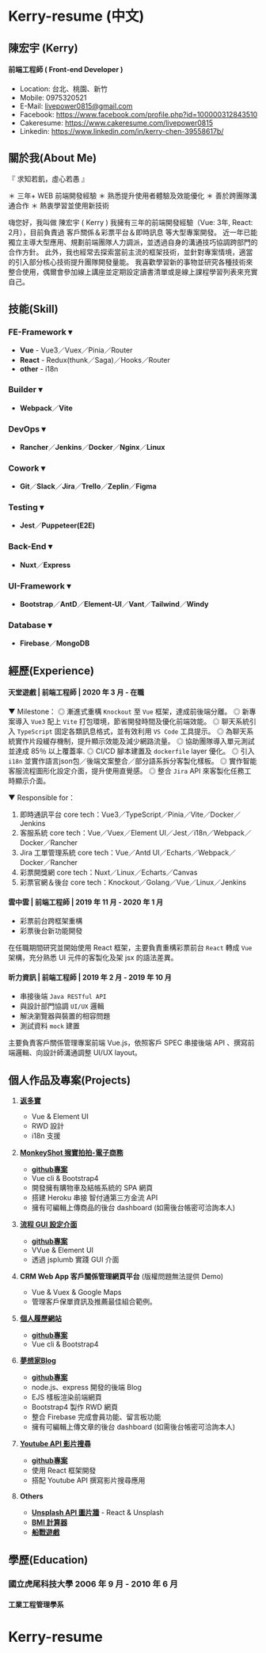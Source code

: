 # Kerry-resume (中文)

## 陳宏宇 (Kerry)
#### 前端工程師 ( Front-end Developer )
* Location: 台北、桃園、新竹
* Mobile: 0975320521
* E-Mail: livepower0815@gmail.com
* Facebook: https://www.facebook.com/profile.php?id=100000312843510
* Cakeresume: https://www.cakeresume.com/livepower0815
* Linkedin: https://www.linkedin.com/in/kerry-chen-39558617b/

## 關於我(About Me)
『 求知若飢，虛心若愚 』

＊ 三年+ WEB 前端開發經驗
＊ 熟悉提升使用者體驗及效能優化
＊ 善於跨團隊溝通合作
＊ 熱衷學習並使用新技術

嗨您好，我叫做 陳宏宇 ( Kerry )
我擁有三年的前端開發經驗（Vue: 3年, React: 2月），目前負責過 客戶關係＆彩票平台＆即時訊息 等大型專案開發。
近一年已能獨立主導大型應用、規劃前端團隊人力調派，並透過自身的溝通技巧協調跨部門的合作方針。
此外，我也經常去探索當前主流的框架技術，並針對專案情境，適當的引入部分核心技術提升團隊開發量能。
我喜歡學習新的事物並研究各種技術來整合使用，偶爾會參加線上講座並定期設定讀書清單或是線上課程學習列表來充實自己。

## 技能(Skill)
### FE-Framework ▾
* **Vue** - Vue3／Vuex／Pinia／Router
* **React** - Redux(thunk／Saga)／Hooks／Router
* **other** - i18n

### Builder ▾
* **Webpack**／**Vite**

### DevOps ▾
* **Rancher**／**Jenkins**／**Docker**／**Nginx**／**Linux**
### Cowork ▾
* **Git**／**Slack**／**Jira**／**Trello**／**Zeplin**／**Figma**
### Testing ▾
* **Jest**／**Puppeteer(E2E)**
### Back-End ▾
* **Nuxt**／**Express**
### UI-Framework ▾
* **Bootstrap**／**AntD**／**Element-UI**／**Vant**／**Tailwind**／**Windy**
### Database ▾
* **Firebase**／**MongoDB**

## 經歷(Experience)
#### 天堂遊戲 | 前端工程師 | 2020 年 3 月 - 在職
▼ Milestone：
◎ 漸進式重構 `Knockout` 至 `Vue` 框架，達成前後端分離。
◎ 新專案導入 `Vue3` 配上 `Vite` 打包環境，節省開發時間及優化前端效能。
◎ 聊天系統引入 `TypeScript` 固定各類訊息格式，並有效利用 `VS Code` 工具提示。
◎ 為聊天系統實作片段緩存機制，提升顯示效能及減少網路流量。
◎ 協助團隊導入單元測試並達成 85％ 以上覆蓋率.
◎ CI/CD 腳本建置及 `dockerfile` layer 優化。
◎ 引入 `i18n` 並實作語言json包／後端文案整合／部分語系拆分客製化樣板。
◎ 實作智能客服流程圖形化設定介面，提升使用直覺感。
◎ 整合 `Jira` API 來客製化任務工時顯示介面。

▼ Responsible for：
1. 即時通訊平台
core tech：Vue3／TypeScript／Pinia／Vite／Docker／Jenkins
2. 客服系統
core tech：Vue／Vuex／Element UI／Jest／i18n／Webpack／Docker／Rancher
3. Jira 工單管理系統
core tech：Vue／Antd UI／Echarts／Webpack／Docker／Rancher
4. 彩票開獎網
core tech：Nuxt／Linux／Echarts／Canvas
5. 彩票官網＆後台
core tech：Knockout／Golang／Vue／Linux／Jenkins

#### 雲中雲 | 前端工程師 | 2019 年 11 月 - 2020 年 1 月
* 彩票前台跨框架重構
* 彩票後台新功能開發

在任職期間研究並開始使用 React 框架，主要負責重構彩票前台 `React` 轉成 `Vue` 架構，充分熟悉 UI 元件的客製化及架 jsx 的語法差異。

#### 昕力資訊 | 前端工程師 | 2019 年 2 月 - 2019 年 10 月
* 串接後端 `Java RESTful API`
* 與設計部門協調 `UI/UX` 邏輯
* 解決瀏覽器與裝置的相容問題
* 測試資料 `mock` 建置

主要負責客戶關係管理專案前端 Vue.js，依照客戶 SPEC 串接後端 API 、撰寫前端邏輯、向設計師溝通調整 UI/UX layout。

## 個人作品及專案(Projects)
1. [**返多寶**](https://www.fundobit.com/)
    * Vue & Element UI
    * RWD 設計
    * i18n 支援
2. [**MonkeyShot 猴寶拍拍-電子商務**](https://livepower0815.github.io/my-vue-cli3/dist/)
    * [**github專案**](https://github.com/livepower0815/my-vue-cli3)
    * Vue cli & Bootstrap4
    * 開發擁有購物車及結帳系統的 SPA 網頁
    * 搭建 Heroku 串接 智付通第三方金流 API
    * 擁有可編輯上傳商品的後台 dashboard (如需後台帳密可洽詢本人)

3. [**流程 GUI 設定介面**](https://livepower0815.github.io/flow-setting/dist/)
    * [**github專案**](https://github.com/livepower0815/flow-setting)
    * VVue & Element UI
    * 透過 jsplumb 實踐 GUI 介面

4. **CRM Web App 客戶關係管理網頁平台** (版權問題無法提供 Demo)
    * Vue & Vuex & Google Maps
    * 管理客戶保單資訊及推薦最佳組合範例。

5. [**個人履歷網站**](https://livepower0815.github.io/my-resume/dist/)
    * [**github專案**](https://github.com/livepower0815/my-resume)
    * Vue cli & Bootstrap4

6. [**夢想家Blog**](https://limitless-wildwood-49993.herokuapp.com/)
    * [**github專案**](https://github.com/livepower0815/myBlogApp)
    * node.js、express 開發的後端 Blog
    * EJS 樣板渲染前端網頁
    * Bootstrap4 製作 RWD 網頁
    * 整合 Firebase 完成會員功能、留言板功能
    * 擁有可編輯上傳文章的後台 dashboard (如需後台帳密可洽詢本人)

7. [**Youtube API 影片搜尋**](https://livepower0815.github.io/React-youtube-API/build/)
    * [**github專案**](https://github.com/livepower0815/my-resume)
    * 使用 React 框架開發
    * 搭配 Youtube API 撰寫影片搜尋應用

8. **Others**
    * [**Unsplash API 圖片牆**](https://livepower0815.github.io/react-image-wall/build/) - React & Unsplash
    * [**BMI 計算器**](https://livepower0815.github.io/test1/hexSchool/day17(BMI計算)/)
    * [**船戰遊戲**](https://livepower0815.github.io/test1/hexSchool/the%20first%20days/battleShip.html)

## 學歷(Education)
### 國立虎尾科技大學 2006 年 9 月 - 2010 年 6 月
#### 工業工程管理學系

# Kerry-resume
